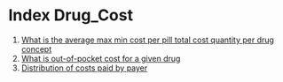 # Index Drug_Cost
1. [What is the average max min cost per pill total cost   quantity per drug concept](DRC01_What_is_the_average_max_min_cost_per_pill_total_cost___quantity_per_drug_concept.md)
2. [What is out-of-pocket cost for a given drug](DRC03_What_is_out-of-pocket_cost_for_a_given_drug.md)
3. [Distribution of costs paid by payer](DRC07_Distribution_of_costs_paid_by_payer.md)
